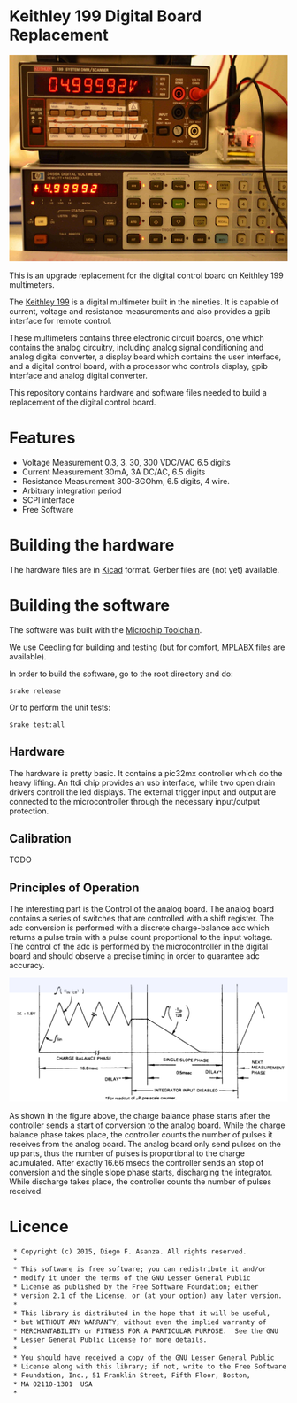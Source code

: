 # Keithley 199 Digital Board Replacement

![keithley 199](doc/img/K199A.jpg)

This is an upgrade replacement for the digital control board on Keithley 199 multimeters.

The [Keithley 199](doc/k199_op_maint.pdf) is a digital multimeter built in the nineties. It is capable of current, voltage and resistance measurements and also provides a gpib interface for remote control.

These multimeters contains three electronic circuit boards, one which contains the analog circuitry, including analog signal conditioning and analog digital converter, a display board which contains the user interface, and a digital control board, with a processor who controls display, gpib interface and analog digital converter.

This repository contains hardware and software files needed to build a replacement of the digital control board.

# Features
- Voltage Measurement 0.3, 3, 30, 300 VDC/VAC 6.5 digits
- Current Measurement 30mA, 3A DC/AC,  6.5 digits
- Resistance Measurement 300-3GOhm, 6.5 digits, 4 wire.
- Arbitrary integration period
- SCPI interface
- Free Software



# Building the hardware 

The hardware files are in [Kicad](http://kicad-pcb.org/) format. Gerber files are (not yet) available.

# Building the software

The software was built with the [Microchip Toolchain](http://www.microchip.com/mplab/compilers). 

We use [Ceedling](http://www.throwtheswitch.org/ceedling/) for building and testing (but for comfort, [MPLABX](http://www.microchip.com/mplab/mplab-x-ide) files are available). 

In order to build the software, go to the root directory and do:

```
$rake release

```
Or to perform the unit tests:
```
$rake test:all
```


## Hardware

The hardware is pretty basic. It contains a pic32mx controller which do the heavy lifting. An ftdi chip provides an usb interface, while two open drain drivers controll the led displays. The external trigger input and output are connected to the microcontroller through the necessary input/output protection.

## Calibration

TODO

## Principles of Operation

The interesting part is the Control of the analog board. The analog board contains a series of switches that are controlled with a shift register. The adc conversion is performed with a discrete charge-balance adc which returns a pulse train with a pulse count proportional to the input voltage. The control of the adc is performed by the microcontroller in the digital board and should observe a precise timing in order to guarantee adc accuracy.

![charge balance](doc/img/chargebalance.png)

As shown in the figure above, the charge balance phase starts after the controller sends a start of conversion to the analog board. While the charge balance phase takes place, the controller counts the number of pulses it receives from the analog board. The analog board only send pulses on the up parts, thus the number of pulses is proportional to the charge acumulated. After exactly 16.66 msecs the controller sends an stop of conversion and the single slope phase starts, discharging the integrator. While discharge takes place, the controller counts the number of pulses received.

# Licence

```
 * Copyright (c) 2015, Diego F. Asanza. All rights reserved.
 *
 * This software is free software; you can redistribute it and/or
 * modify it under the terms of the GNU Lesser General Public
 * License as published by the Free Software Foundation; either
 * version 2.1 of the License, or (at your option) any later version.
 *
 * This library is distributed in the hope that it will be useful,
 * but WITHOUT ANY WARRANTY; without even the implied warranty of
 * MERCHANTABILITY or FITNESS FOR A PARTICULAR PURPOSE.  See the GNU
 * Lesser General Public License for more details.
 *
 * You should have received a copy of the GNU Lesser General Public
 * License along with this library; if not, write to the Free Software
 * Foundation, Inc., 51 Franklin Street, Fifth Floor, Boston,
 * MA 02110-1301  USA
 *
 ```
